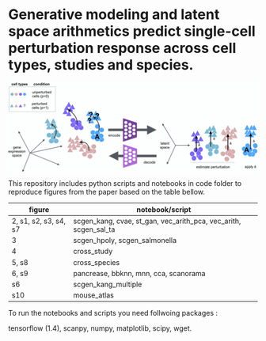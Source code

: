 # Generative modeling and latent space arithmetics predict single-cell perturbation response across cell types, studies and species.

<img align="center"  src="/sketch/sketch.png?raw=true">

This repository includes python scripts and notebooks in code folder to reproduce figures from the paper based on the table bellow.

figure       | notebook/script     
---------------| ---------------
| 2, s1, s2, s3, s4, s7  | scgen_kang, cvae, st_gan, vec_arith_pca, vec_arith, scgen_sal_ta | 
|        3          | scgen_hpoly, scgen_salmonella| 
|        4          | cross_study| 
|        5, s8      | cross_species|
|        6, s9      | pancrease, bbknn, mnn, cca, scanorama|
|        s6      |scgen_kang_multiple|
|        s10        |mouse_atlas| 

To run the notebooks and scripts you need follwoing packages :


tensorflow (1.4), scanpy, numpy, matplotlib, scipy, wget.
